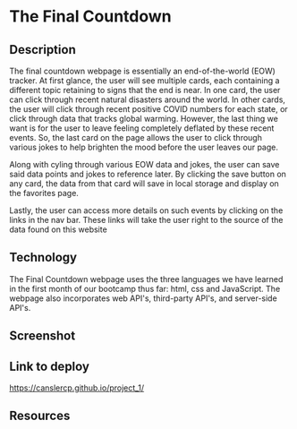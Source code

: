 # The Final Countdown

## Description
The final countdown webpage is essentially an end-of-the-world (EOW) tracker. At first glance, the user will see multiple cards, each containing a different topic retaining to signs that the end is near. In one card, the user can click through recent natural disasters around the world. In other cards, the user will click through recent positive COVID numbers for each state, or click through data that tracks global warming. However, the last thing we want is for the user to leave feeling completely deflated by these recent events. So, the last card on the page allows the user to click through various jokes to help brighten the mood before the user leaves our page.

Along with cyling through various EOW data and jokes, the user can save said data points and jokes to reference later. By clicking the save button on any card, the data from that card will save in local storage and display on the favorites page.

Lastly, the user can access more details on such events by clicking on the links in the nav bar. These links will take the user right to the source of the data found on this website

## Technology

The Final Countdown webpage uses the three languages we have learned in the first month of our bootcamp thus far: html, css and JavaScript. The webpage also incorporates web API's, third-party API's, and server-side API's.

## Screenshot



## Link to deploy
https://canslercp.github.io/project_1/

## Resources

